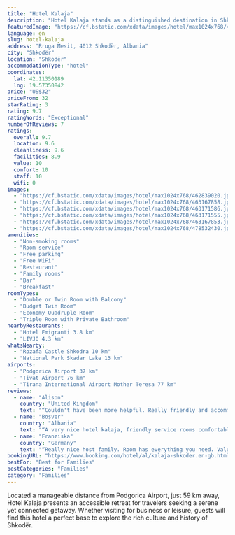 ```yaml
---
title: "Hotel Kalaja"
description: "Hotel Kalaja stands as a distinguished destination in Shkodër, offering guests a blend of comfort and convenience with its array of amenities."
featuredImage: "https://cf.bstatic.com/xdata/images/hotel/max1024x768/462839020.jpg?k=396151fca0823efd5f94aaccba2e28802213455dcb3616011c6607ddfd4018f0&o=&hp=1"
language: en
slug: hotel-kalaja
address: "Rruga Mesit, 4012 Shkodër, Albania"
city: "Shkodër"
location: "Shkodër"
accommodationType: "hotel"
coordinates:
  lat: 42.11350189
  lng: 19.57350842
price: "US$32"
priceFrom: 32
starRating: 3
rating: 9.7
ratingWords: "Exceptional"
numberOfReviews: 7
ratings:
  overall: 9.7
  location: 9.6
  cleanliness: 9.6
  facilities: 8.9
  value: 10
  comfort: 10
  staff: 10
  wifi: 0
images:
  - "https://cf.bstatic.com/xdata/images/hotel/max1024x768/462839020.jpg?k=396151fca0823efd5f94aaccba2e28802213455dcb3616011c6607ddfd4018f0&o=&hp=1"
  - "https://cf.bstatic.com/xdata/images/hotel/max1024x768/463167858.jpg?k=1224beec6b31e0e480a9d8b5018986be92fcd13838c0ebe9af736df769aa5ba6&o=&hp=1"
  - "https://cf.bstatic.com/xdata/images/hotel/max1024x768/463171586.jpg?k=b5dee43274d80cec783dad6f8260720997db07490c376296f947204310a91bc4&o=&hp=1"
  - "https://cf.bstatic.com/xdata/images/hotel/max1024x768/463171555.jpg?k=0b8bf4bc3e900c4ef81e80064e3561f945d18639186584c725455ed6ad06d4d9&o=&hp=1"
  - "https://cf.bstatic.com/xdata/images/hotel/max1024x768/463167853.jpg?k=7e1eb5e71e728ae577a4c41961944e069f07921b5a158f582abe71d9799190e5&o=&hp=1"
  - "https://cf.bstatic.com/xdata/images/hotel/max1024x768/478532430.jpg?k=06d242fcde5678d0b6a4807c9d76fc0ed0b9aae3266be955df0f4fbaea9f3c15&o=&hp=1"
amenities:
  - "Non-smoking rooms"
  - "Room service"
  - "Free parking"
  - "Free WiFi"
  - "Restaurant"
  - "Family rooms"
  - "Bar"
  - "Breakfast"
roomTypes:
  - "Double or Twin Room with Balcony"
  - "Budget Twin Room"
  - "Economy Quadruple Room"
  - "Triple Room with Private Bathroom"
nearbyRestaurants:
  - "Hotel Emigranti 3.8 km"
  - "LIVJO 4.3 km"
whatsNearby:
  - "Rozafa Castle Shkodra 10 km"
  - "National Park Skadar Lake 13 km"
airports:
  - "Podgorica Airport 37 km"
  - "Tivat Airport 76 km"
  - "Tirana International Airport Mother Teresa 77 km"
reviews:
  - name: "Alison"
    country: "United Kingdom"
    text: "“Couldn't have been more helpful. Really friendly and accommodating. Very clean and comfortable.”"
  - name: "Boşver"
    country: "Albania"
    text: "“A very nice hotel kalaja, friendly service rooms comfortable”"
  - name: "Franziska"
    country: "Germany"
    text: "“Really nice host family. Room has everything you need. Value for money is right and breakfast was good, too”"
bookingURL: "https://www.booking.com/hotel/al/kalaja-shkoder.en-gb.html?aid=8035640"
bestFor: "Best for Families"
bestCategories: "Families"
category: "Families"
---
```


Located a manageable distance from Podgorica Airport, just 59 km away, Hotel Kalaja presents an accessible retreat for travelers seeking a serene yet connected getaway. Whether visiting for business or leisure, guests will find this hotel a perfect base to explore the rich culture and history of Shkodër.